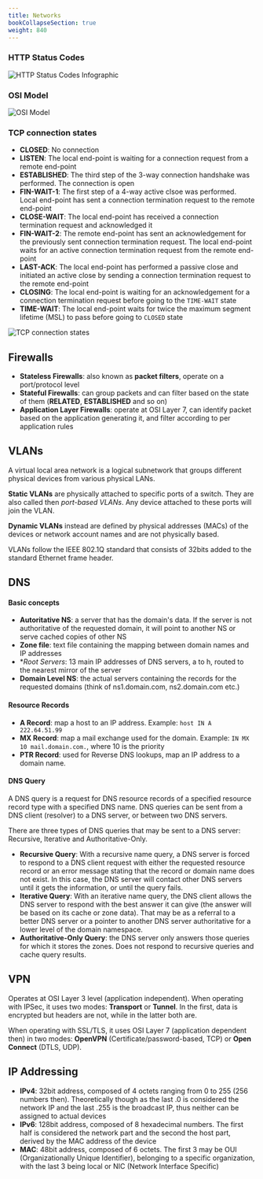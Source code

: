 ```yaml
---
title: Networks
bookCollapseSection: true
weight: 840
---
```


### HTTP Status Codes

![HTTP Status Codes Infographic](http-status-codes-definition.png)

### OSI Model

![OSI Model](osi-model.png)

### TCP connection states

+ **CLOSED**: No connection
+ **LISTEN**: The local end-point is waiting for a connection request from a remote end-point
+ **ESTABLISHED**: The third step of the 3-way connection handshake was performed. The connection is open
+ **FIN-WAIT-1**: The first step of a 4-way active clsoe was performed. Local end-point has sent a connection termination request to the remote end-point
+ **CLOSE-WAIT**: The local end-point has received a connection termination request and acknowledged it
+ **FIN-WAIT-2**: The remote end-point has sent an acknowledgement for the previously sent connection termination request. The local end-point waits for an active connection termination request from the remote end-point
+ **LAST-ACK**: The local end-point has performed a passive close and initiated an active close by sending a connection termination request to the remote end-point
+ **CLOSING**: The local end-point is waiting for an acknowledgement for a connection termination request before going to the `TIME-WAIT` state
+ **TIME-WAIT**: The local end-point waits for twice the maximum segment lifetime (MSL) to pass before going to `CLOSED` state

![TCP connection states](tcp-connection-states.png)

## Firewalls

+ **Stateless Firewalls**: also known as **packet filters**, operate on a port/protocol level
+ **Stateful Firewalls**: can group packets and can filter based on the state of them (__RELATED__, __ESTABLISHED__ and so on)
+ **Application Layer Firewalls**: operate at OSI Layer 7, can identify packet based on the application generating it, and filter according to per application rules

## VLANs

A virtual local area network is a logical subnetwork that groups different physical devices from various physical LANs.

**Static VLANs** are physically attached to specific ports of a switch. They are also called then _port-based VLANs_. Any device attached to these ports will join the VLAN.

**Dynamic VLANs** instead are defined by physical addresses (MACs) of the devices or network account names and are not physically based.

VLANs follow the IEEE 802.1Q standard that consists of 32bits added to the standard Ethernet frame header.

## DNS

#### Basic concepts

+ **Autoritative NS**: a server that has the domain's data. If the server is not authoritative of the requested domain, it will point to another NS or serve cached copies of other NS
+ **Zone file**: text file containing the mapping between domain names and IP addresses
+ **Root Servers*: 13 main IP addresses of DNS servers, a to h, routed to the nearest mirror of the server
+ **Domain Level NS**: the actual servers containing the records for the requested domains (think of ns1.domain.com, ns2.domain.com etc.)

#### Resource Records

+ **A Record**: map a host to an IP address. Example: `host IN A 222.64.51.99`
+ **MX Record**: map a mail exchange used for the domain. Example: `IN MX 10 mail.domain.com.`, where 10 is the priority
+ **PTR Record**: used for Reverse DNS lookups, map an IP address to a domain name.

#### DNS Query

A DNS query is a request for DNS resource records of a specified resource record type with a specified DNS name. DNS queries can be sent from a DNS client (resolver) to a DNS server, or between two DNS servers.

There are three types of DNS queries that may be sent to a DNS server: Recursive, Iterative and Authoritative-Only.

+ **Recursive Query**: With a recursive name query, a DNS server is forced to respond to a DNS client request with either the requested resource record or an error message stating that the record or domain name does not exist. In this case, the DNS server will contact other DNS servers until it gets the information, or until the query fails.
+ **Iterative Query**: With an iterative name query, the DNS client allows the DNS server to respond with the best answer it can give (the answer will be based on its cache or zone data). That may be as a referral to a better DNS server or a pointer to another DNS server authoritative for a lower level of the domain namespace.
+ **Authoritative-Only Query**: the DNS server only answers those queries for which it stores the zones. Does not respond to recursive queries and cache query results.

## VPN

Operates at OSI Layer 3 level (application independent). When operating with IPSec, it uses two modes: **Transport** or **Tunnel**. In the first, data is encrypted but headers are not, while in the latter both are.

When operating with SSL/TLS, it uses OSI Layer 7 (application dependent then) in two modes: **OpenVPN** (Certificate/password-based, TCP) or **Open Connect** (DTLS, UDP).

## IP Addressing

* **IPv4**: 32bit address, composed of 4 octets ranging from 0 to 255 (256 numbers then). Theoretically though as the last .0 is considered the network IP and the last .255 is the broadcast IP, thus neither can be assigned to actual devices
* **IPv6**: 128bit address, composed of 8 hexadecimal numbers. The first half is considered the network part and the second the host part, derived by the MAC address of the device
* **MAC**: 48bit address, composed of 6 octets. The first 3 may be OUI (Organizationally Unique Identifier), belonging to a specific organization, with the last 3 being local or NIC (Network Interface Specific)
